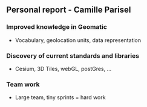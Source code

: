 ## Personal report - Camille Parisel

### Improved knowledge in Geomatic

* Vocabulary, geolocation units, data representation

### Discovery of current standards and libraries

* Cesium, 3D Tiles, webGL, postGres, ...

### Team work

* Large team, tiny sprints = hard work
